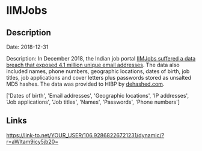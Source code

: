 # IIMJobs

## Description

Date: 2018-12-31

Description:
In December 2018, the Indian job portal <a href="https://www.hackread.com/indian-job-portal-iimjobs-hacked-database-leaked/" target="_blank" rel="noopener">IIMJobs suffered a data breach that exposed 4.1 million unique email addresses</a>. The data also included names, phone numbers, geographic locations, dates of birth, job titles, job applications and cover letters plus passwords stored as unsalted MD5 hashes. The data was provided to HIBP by <a href="https://dehashed.com/" target="_blank" rel="noopener">dehashed.com</a>.


['Dates of birth', 'Email addresses', 'Geographic locations', 'IP addresses', 'Job applications', 'Job titles', 'Names', 'Passwords', 'Phone numbers']

## Links

https://link-to.net/YOUR_USER/106.92868226721231/dynamic/?r=aWltam9icy5jb20=